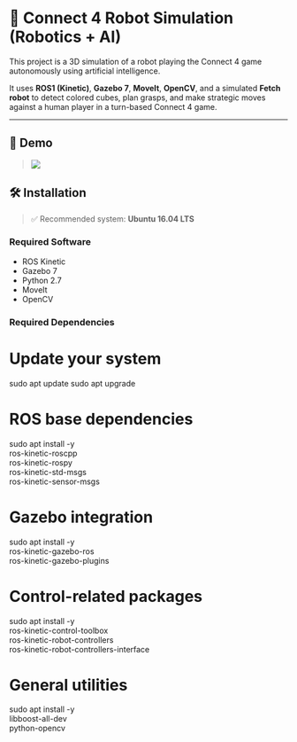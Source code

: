 # 🤖 Connect 4 Robot Simulation (Robotics + AI)

This project is a 3D simulation of a robot playing the Connect 4 game autonomously using artificial intelligence.

It uses **ROS1 (Kinetic)**, **Gazebo 7**, **MoveIt**, **OpenCV**, and a simulated **Fetch robot** to detect colored cubes, plan grasps, and make strategic moves against a human player in a turn-based Connect 4 game.

---

## 🎥 Demo

> <img src="video/video.gif" align="middle"> 

## 🛠️ Installation

> ✅ Recommended system: **Ubuntu 16.04 LTS**

### Required Software

- ROS Kinetic
- Gazebo 7
- Python 2.7
- MoveIt
- OpenCV

### Required Dependencies

# Update your system
sudo apt update
sudo apt upgrade

# ROS base dependencies
sudo apt install -y \
  ros-kinetic-roscpp \
  ros-kinetic-rospy \
  ros-kinetic-std-msgs \
  ros-kinetic-sensor-msgs

# Gazebo integration
sudo apt install -y \
  ros-kinetic-gazebo-ros \
  ros-kinetic-gazebo-plugins

# Control-related packages
sudo apt install -y \
  ros-kinetic-control-toolbox \
  ros-kinetic-robot-controllers \
  ros-kinetic-robot-controllers-interface

# General utilities
sudo apt install -y \
  libboost-all-dev \
  python-opencv
